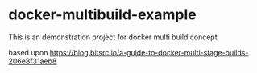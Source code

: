 # docker-multibuild-example
This is an demonstration project for docker multi build concept

based upon https://blog.bitsrc.io/a-guide-to-docker-multi-stage-builds-206e8f31aeb8

